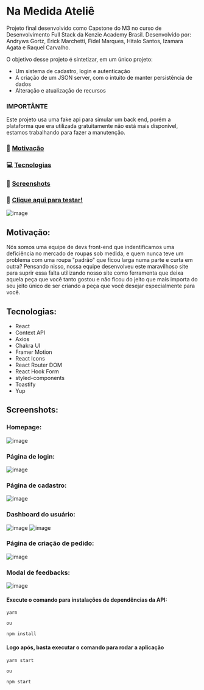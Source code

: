 # Na Medida Ateliê

Projeto final desenvolvido como Capstone do M3 no curso de Desenvolvimento Full Stack da Kenzie Academy Brasil. 
Desenvolvido por: Andryws Gortz, Erick Marchetti, Fidel Marques, Hitalo Santos, Izamara Agata e Raquel Carvalho.

O objetivo desse projeto é sintetizar, em um único projeto:
* Um sistema de cadastro, login e autenticação
* A criação de um JSON server, com o intuito de manter persistência de dados
* Alteração e atualização de recursos

### IMPORTÂNTE

Este projeto usa uma fake api para simular um back end, porém a plataforma que era utilizada gratuitamente não está mais disponível, estamos trabalhando para fazer a manutenção.

### 💭 [Motivação](#motivação)

### 💻 [Tecnologias](#tecnologias)
 
### 📸 [Screenshots](#screenshots)

### 🏁 [Clique aqui para testar!](https://projeto-na-medida.vercel.app/)

![image](https://user-images.githubusercontent.com/98785969/182267394-348aef5a-f717-4165-87df-7b32e0f5f221.png)

## Motivação:

Nós somos uma equipe de devs front-end que indentificamos uma deficiência no mercado de roupas sob medida, e quem nunca teve um problema com uma roupa "padrão" que ficou larga numa parte e curta em outra? Pensando nisso, nossa equipe desenvolveu este maravilhoso site para suprir essa falta utilizando nosso site como ferramenta que deixa aquela peça que você tanto gostou e não ficou do jeito que mais importa do seu jeito único de ser criando a peça que você desejar especialmente para você.

## Tecnologias:

* React
* Context API
* Axios
* Chakra UI
* Framer Motion
* React Icons
* React Router DOM
* React Hook Form
* styled-components
* Toastify
* Yup

## Screenshots:
### Homepage:
![image](https://user-images.githubusercontent.com/98785969/182267394-348aef5a-f717-4165-87df-7b32e0f5f221.png)
### Página de login:
![image](https://user-images.githubusercontent.com/98785969/182267733-9a2a88e4-2508-4423-964a-a709ff3c52d4.png)
### Página de cadastro:
![image](https://user-images.githubusercontent.com/98785969/182267755-c46a155c-6557-489a-9033-90044fdde43e.png)
### Dashboard do usuário:
![image](https://user-images.githubusercontent.com/98785969/182268028-5cc6e50a-f0ea-4999-a979-2845e949e847.png)
![image](https://user-images.githubusercontent.com/98785969/182268354-90f2d8c7-87d4-4096-a79b-0b45e4d44f43.png)
### Página de criação de pedido:
![image](https://user-images.githubusercontent.com/98785969/182268392-18beedad-a809-4825-b7c1-e89e0ac320f2.png)
### Modal de feedbacks:
![image](https://user-images.githubusercontent.com/98785969/182268472-ed644a5d-6ba2-42ac-baba-559320d6923f.png)

#### Execute o comando para instalações de dependências da API:

```
yarn

ou

npm install
```
#### Logo após, basta executar o comando para rodar a aplicação

```
yarn start

ou

npm start
```





